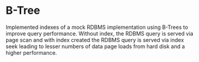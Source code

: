 # B-Tree
Implemented indexes of a mock RDBMS implementation using B-Trees to improve query performance. Without index, the RDBMS query is served via page scan and with index created the RDBMS query is served via index seek leading to lesser numbers of data page loads from hard disk and a higher performance.
